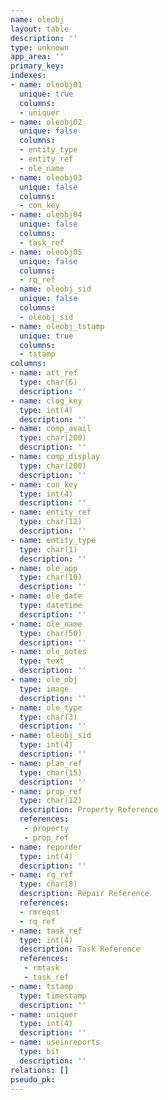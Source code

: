 ```yaml
---
name: oleobj
layout: table
description: ''
type: unknown
app_area: ''
primary_key: 
indexes:
- name: oleobj01
  unique: true
  columns:
  - uniquer
- name: oleobj02
  unique: false
  columns:
  - entity_type
  - entity_ref
  - ole_name
- name: oleobj03
  unique: false
  columns:
  - con_key
- name: oleobj04
  unique: false
  columns:
  - task_ref
- name: oleobj05
  unique: false
  columns:
  - rq_ref
- name: oleobj_sid
  unique: false
  columns:
  - oleobj_sid
- name: oleobj_tstamp
  unique: true
  columns:
  - tstamp
columns:
- name: att_ref
  type: char(6)
  description: ''
- name: clog_key
  type: int(4)
  description: ''
- name: comp_avail
  type: char(200)
  description: ''
- name: comp_display
  type: char(200)
  description: ''
- name: con_key
  type: int(4)
  description: ''
- name: entity_ref
  type: char(12)
  description: ''
- name: entity_type
  type: char(1)
  description: ''
- name: ole_app
  type: char(10)
  description: ''
- name: ole_date
  type: datetime
  description: ''
- name: ole_name
  type: char(50)
  description: ''
- name: ole_notes
  type: text
  description: ''
- name: ole_obj
  type: image
  description: ''
- name: ole_type
  type: char(3)
  description: ''
- name: oleobj_sid
  type: int(4)
  description: ''
- name: plan_ref
  type: char(15)
  description: ''
- name: prop_ref
  type: char(12)
  description: Property Reference
  references:
   - property
   - prop_ref
- name: reporder
  type: int(4)
  description: ''
- name: rq_ref
  type: char(8)
  description: Repair Reference
  references:
  - rmreqst
  - rq_ref
- name: task_ref
  type: int(4)
  description: Task Reference
  references:
   - rmtask
   - task_ref
- name: tstamp
  type: timestamp
  description: ''
- name: uniquer
  type: int(4)
  description: ''
- name: useinreports
  type: bit
  description: ''
relations: []
pseudo_pk: 
---
```


